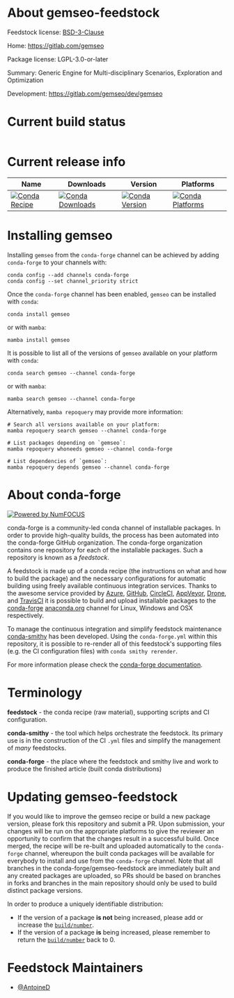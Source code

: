 About gemseo-feedstock
======================

Feedstock license: [BSD-3-Clause](https://github.com/conda-forge/gemseo-feedstock/blob/main/LICENSE.txt)

Home: https://gitlab.com/gemseo

Package license: LGPL-3.0-or-later

Summary: Generic Engine for Multi-disciplinary Scenarios, Exploration and Optimization

Development: https://gitlab.com/gemseo/dev/gemseo

Current build status
====================


<table>
</table>

Current release info
====================

| Name | Downloads | Version | Platforms |
| --- | --- | --- | --- |
| [![Conda Recipe](https://img.shields.io/badge/recipe-gemseo-green.svg)](https://anaconda.org/conda-forge/gemseo) | [![Conda Downloads](https://img.shields.io/conda/dn/conda-forge/gemseo.svg)](https://anaconda.org/conda-forge/gemseo) | [![Conda Version](https://img.shields.io/conda/vn/conda-forge/gemseo.svg)](https://anaconda.org/conda-forge/gemseo) | [![Conda Platforms](https://img.shields.io/conda/pn/conda-forge/gemseo.svg)](https://anaconda.org/conda-forge/gemseo) |

Installing gemseo
=================

Installing `gemseo` from the `conda-forge` channel can be achieved by adding `conda-forge` to your channels with:

```
conda config --add channels conda-forge
conda config --set channel_priority strict
```

Once the `conda-forge` channel has been enabled, `gemseo` can be installed with `conda`:

```
conda install gemseo
```

or with `mamba`:

```
mamba install gemseo
```

It is possible to list all of the versions of `gemseo` available on your platform with `conda`:

```
conda search gemseo --channel conda-forge
```

or with `mamba`:

```
mamba search gemseo --channel conda-forge
```

Alternatively, `mamba repoquery` may provide more information:

```
# Search all versions available on your platform:
mamba repoquery search gemseo --channel conda-forge

# List packages depending on `gemseo`:
mamba repoquery whoneeds gemseo --channel conda-forge

# List dependencies of `gemseo`:
mamba repoquery depends gemseo --channel conda-forge
```


About conda-forge
=================

[![Powered by
NumFOCUS](https://img.shields.io/badge/powered%20by-NumFOCUS-orange.svg?style=flat&colorA=E1523D&colorB=007D8A)](https://numfocus.org)

conda-forge is a community-led conda channel of installable packages.
In order to provide high-quality builds, the process has been automated into the
conda-forge GitHub organization. The conda-forge organization contains one repository
for each of the installable packages. Such a repository is known as a *feedstock*.

A feedstock is made up of a conda recipe (the instructions on what and how to build
the package) and the necessary configurations for automatic building using freely
available continuous integration services. Thanks to the awesome service provided by
[Azure](https://azure.microsoft.com/en-us/services/devops/), [GitHub](https://github.com/),
[CircleCI](https://circleci.com/), [AppVeyor](https://www.appveyor.com/),
[Drone](https://cloud.drone.io/welcome), and [TravisCI](https://travis-ci.com/)
it is possible to build and upload installable packages to the
[conda-forge](https://anaconda.org/conda-forge) [anaconda.org](https://anaconda.org/)
channel for Linux, Windows and OSX respectively.

To manage the continuous integration and simplify feedstock maintenance
[conda-smithy](https://github.com/conda-forge/conda-smithy) has been developed.
Using the ``conda-forge.yml`` within this repository, it is possible to re-render all of
this feedstock's supporting files (e.g. the CI configuration files) with ``conda smithy rerender``.

For more information please check the [conda-forge documentation](https://conda-forge.org/docs/).

Terminology
===========

**feedstock** - the conda recipe (raw material), supporting scripts and CI configuration.

**conda-smithy** - the tool which helps orchestrate the feedstock.
                   Its primary use is in the construction of the CI ``.yml`` files
                   and simplify the management of *many* feedstocks.

**conda-forge** - the place where the feedstock and smithy live and work to
                  produce the finished article (built conda distributions)


Updating gemseo-feedstock
=========================

If you would like to improve the gemseo recipe or build a new
package version, please fork this repository and submit a PR. Upon submission,
your changes will be run on the appropriate platforms to give the reviewer an
opportunity to confirm that the changes result in a successful build. Once
merged, the recipe will be re-built and uploaded automatically to the
`conda-forge` channel, whereupon the built conda packages will be available for
everybody to install and use from the `conda-forge` channel.
Note that all branches in the conda-forge/gemseo-feedstock are
immediately built and any created packages are uploaded, so PRs should be based
on branches in forks and branches in the main repository should only be used to
build distinct package versions.

In order to produce a uniquely identifiable distribution:
 * If the version of a package **is not** being increased, please add or increase
   the [``build/number``](https://docs.conda.io/projects/conda-build/en/latest/resources/define-metadata.html#build-number-and-string).
 * If the version of a package **is** being increased, please remember to return
   the [``build/number``](https://docs.conda.io/projects/conda-build/en/latest/resources/define-metadata.html#build-number-and-string)
   back to 0.

Feedstock Maintainers
=====================

* [@AntoineD](https://github.com/AntoineD/)

